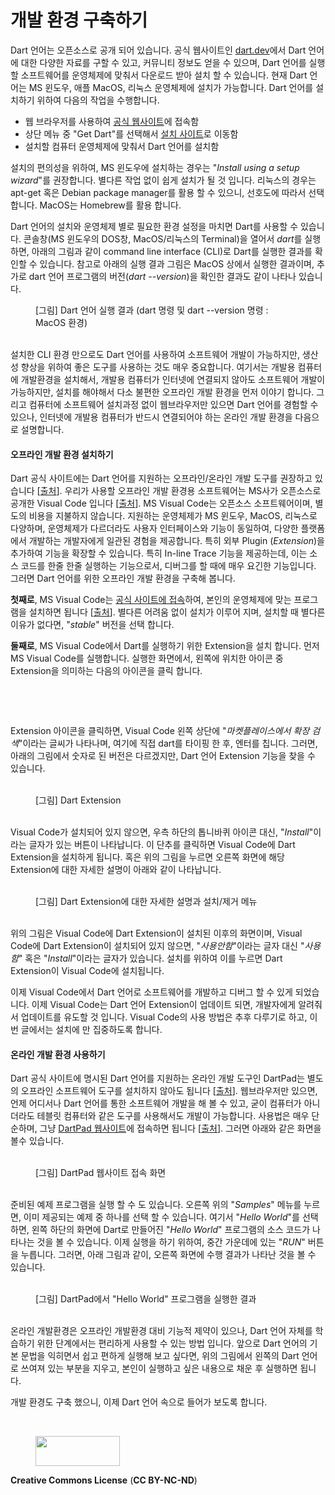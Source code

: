 # 개발 환경 구축하기

<!-- wp:paragraph -->
<p>Dart 언어는 오픈소스로 공개 되어 있습니다. 공식 웹사이트인 <a href="https://dart.dev/">dart.dev</a>에서 Dart 언어에 대한 다양한 자료를 구할 수 있고, 커뮤니티 정보도 얻을 수 있으며, Dart 언어를 실행할 소프트웨어를 운영체제에 맞춰서 다운로드 받아 설치 할 수 있습니다. 현재 Dart 언어는 MS 윈도우, 애플 MacOS, 리눅스 운영체제에 설치가 가능합니다. Dart 언어를 설치하기 위하여 다음의 작업을 수행합니다. </p>
<!-- /wp:paragraph -->

<!-- wp:list -->
<ul><li>웹 브라우저를 사용하여 <a href="https://dart.dev/">공식 웹사이트</a>에 접속함</li><li>상단 메뉴 중 "Get Dart"를 선택해서 <a href="https://dart.dev/get-dart">설치 사이트</a>로 이동함</li><li>설치할 컴퓨터 운영체제에 맞춰서 Dart 언어를 설치함</li></ul>
<!-- /wp:list -->

<!-- wp:paragraph -->
<p>설치의 편의성을 위하여, MS 윈도우에 설치하는 경우는 "<em>Install using a setup wizard</em>"를 권장합니다. 별다른 작업 없이 쉽게 설치가 될 것 입니다. 리눅스의 경우는 apt-get 혹은 Debian package manager를 활용 할 수 있으니, 선호도에 따라서 선택합니다. MacOS는 Homebrew를 활용 합니다. </p>
<!-- /wp:paragraph -->

<!-- wp:paragraph -->
<p>Dart 언어의 설치와 운영체제 별로 필요한 환경 설정을 마치면 Dart를 사용할 수 있습니다. 콘솔창(MS 윈도우의 DOS창, MacOS/리눅스의 Terminal)을 열어서 <em>dart</em>를 실행하면, 아래의 그림과 같이 command line interface (CLI)로 Dart를 실행한 결과를 확인할 수 있습니다. 참고로 아래의 실행 결과 그림은 MacOS 상에서 실행한 결과이며, 추가로 dart 언어 프로그램의 버전(<em>dart --version</em>)을 확인한 결과도 같이 나타나 있습니다. </p>
<!-- /wp:paragraph -->

<!-- wp:image {"id":288} -->
<figure class="wp-block-image"><img src="http://mobilelab.khu.ac.kr/wordpress/wp-content/uploads/2020/01/스크린샷-2020-01-24-오후-1.28.03.png" alt="" class="wp-image-288"/><figcaption>[그림] Dart 언어 실행 결과 (dart 명령 및 dart --version 명령 : MacOS 환경)</figcaption></figure>
<!-- /wp:image -->

<!-- wp:paragraph -->
<p><br>설치한 CLI 환경 만으로도 Dart 언어를 사용하여 소프트웨어 개발이 가능하지만, 생산성 향상을 위하여 좋은 도구를 사용하는 것도 매우 중요합니다. 여기서는 개발용 컴퓨터에 개발환경을 설치해서, 개발용 컴퓨터가 인터넷에 연결되지 않아도 소프트웨어 개발이 가능하지만, 설치를 해야해서 다소 불편한 오프라인 개발 환경을 먼저 이야기 합니다. 그리고 컴퓨터에 소프트웨어 설치과정 없이 웹브라우저만 있으면 Dart 언어를 경험할 수 있으나, 인터넷에 개발용 컴퓨터가 반드시 연결되어야 하는 온라인 개발 환경을 다음으로 설명합니다.</p>
<!-- /wp:paragraph -->

<!-- wp:heading {"level":4} -->
<h4>오프라인 개발 환경 설치하기</h4>
<!-- /wp:heading -->

<!-- wp:paragraph -->
<p>Dart 공식 사이트에는 Dart 언어를 지원하는 오프라인/온라인 개발 도구를 권장하고 있습니다 [<a href="https://dart.dev/tools">출처</a>]. 우리가 사용할 오프라인 개발 환경용 소프트웨어는 MS사가 오픈소스로 공개한 Visual Code 입니다 [<a href="https://code.visualstudio.com/">출처</a>]. MS Visual Code는 오픈소스 소프트웨어이며, 별도의 비용을 지불하지 않습니다. 지원하는 운영체제가 MS 윈도우, MacOS, 리눅스로 다양하며, 운영체제가 다르더라도 사용자 인터페이스와 기능이 동일하여, 다양한 플랫폼에서 개발하는 개발자에게 일관된 경험을 제공합니다. 특히 외부 Plugin (<em>Extension</em>)을 추가하여 기능을 확장할 수 있습니다. 특히 In-line Trace 기능을 제공하는데, 이는 소스 코드를 한줄 한줄 실행하는 기능으로서, 디버그를 할 때에 매우 요긴한 기능입니다. 그러면 Dart 언어를 위한 오프라인 개발 환경을 구축해 봅니다.</p>
<!-- /wp:paragraph -->

<!-- wp:paragraph -->
<p><strong>첫째로</strong>, MS Visual Code는 <a href="https://code.visualstudio.com/">공식 사이트에 접속</a>하여, 본인의 운영체제에 맞는 프로그램을 설치하면 됩니다 [<a href="https://code.visualstudio.com/">출처</a>]. 별다른 어려움 없이 설치가 이루어 지며, 설치할 때 별다른 이유가 없다면, "<em>stable</em>" 버전을 선택 합니다.</p>
<!-- /wp:paragraph -->

<!-- wp:paragraph -->
<p><strong>둘째로</strong>, MS Visual Code에서 Dart를 실행하기 위한 Extension을 설치 합니다. 먼저 MS Visual Code를 실행합니다.  실행한 화면에서, 왼쪽에 위치한 아이콘 중 Extension을 의미하는 다음의 아이콘을 클릭 합니다.</p>
<!-- /wp:paragraph -->

<!-- wp:image {"id":289,"align":"center"} -->
<div class="wp-block-image"><figure class="aligncenter"><img src="http://mobilelab.khu.ac.kr/wordpress/wp-content/uploads/2020/01/스크린샷-2020-01-24-오후-1.51.58.png" alt="" class="wp-image-289"/></figure></div>
<!-- /wp:image -->
<br>
<!-- wp:paragraph -->
<p><br>Extension 아이콘을 클릭하면, Visual Code 왼쪽 상단에 "<em>마켓플레이스에서 확장 검색</em>"이라는 글씨가 나타나며, 여기에 직접 dart를 타이핑 한 후, 엔터를 칩니다. 그러면, 아래의 그림에서 숫자로 된 버전은 다르겠지만, Dart 언어 Extension 기능을 찾을 수 있습니다.</p>
<!-- /wp:paragraph -->

<!-- wp:image {"id":290,"align":"center"} -->
<div class="wp-block-image"><figure class="aligncenter"><img src="http://mobilelab.khu.ac.kr/wordpress/wp-content/uploads/2020/01/스크린샷-2020-01-24-오후-1.56.39.png" alt="" class="wp-image-290"/><figcaption><br>[그림] Dart Extension</figcaption></figure></div>
<!-- /wp:image -->

<!-- wp:paragraph -->
<p><br>Visual Code가 설치되어 있지 않으면, 우측 하단의 톱니바퀴 아이콘 대신, "<em>Install</em>"이라는 글자가 있는 버튼이 나타납니다. 이 단추를 클릭하면 Visual Code에 Dart Extension을 설치하게 됩니다. 혹은 위의 그림을 누르면 오른쪽 화면에 해당 Extension에 대한 자세한 설명이 아래와 같이 나타납니다.</p>
<!-- /wp:paragraph -->

<!-- wp:image {"id":291,"align":"center"} -->
<div class="wp-block-image"><figure class="aligncenter"><img src="http://mobilelab.khu.ac.kr/wordpress/wp-content/uploads/2020/01/스크린샷-2020-01-24-오후-1.59.41.png" alt="" class="wp-image-291"/><figcaption><br>[그림] Dart Extension에 대한 자세한 설명과 설치/제거 메뉴</figcaption></figure></div>
<!-- /wp:image -->

<!-- wp:paragraph -->
<p><br>위의 그림은 Visual Code에 Dart Extension이 설치된 이후의 화면이며, Visual Code에 Dart Extension이 설치되어 있지 않으면, "<em>사용안함</em>"이라는 글자 대신 "<em>사용함</em>" 혹은 "<em>Install</em>"이라는 글자가 있습니다. 설치를 위하여 이를 누르면 Dart Extension이 Visual Code에 설치됩니다. </p>
<!-- /wp:paragraph -->

<!-- wp:paragraph -->
<p>이제 Visual Code에서 Dart 언어로 소프트웨어를 개발하고 디버그 할 수 있게 되었습니다. 이제 Visual Code는 Dart 언어 Extension이 업데이트 되면, 개발자에게 알려줘서 업데이트를 유도할 것 입니다. Visual Code의 사용 방법은 추후 다루기로 하고, 이번 글에서는 설치에 만 집중하도록 합니다.</p>
<!-- /wp:paragraph -->

<!-- wp:heading {"level":4} -->
<h4>온라인 개발 환경 사용하기</h4>
<!-- /wp:heading -->

<!-- wp:paragraph -->
<p>Dart 공식 사이트에 명시된 Dart 언어를 지원하는 온라인 개발 도구인 DartPad는 별도의 오프라인 소프트웨어 도구를 설치하지 않아도 됩니다 [<a href="https://dart.dev/tools"></a><a href="https://dart.dev/tools/dartpad">출처</a>]. 웹브라우저만 있으면, 언제 어디서나 Dart 언어를 통한 소프트웨어 개발을 해 볼 수 있고, 굳이 컴퓨터가 아니더라도 테블릿 컴퓨터와 같은 도구를 사용해서도 개발이 가능합니다. 사용법은 매우 단순하며, 그냥 <a href="https://dartpad.dev/">DartPad 웹사이트</a>에 접속하면 됩니다 [<a href="https://dartpad.dev/">출처</a>]. 그러면 아래와 같은 화면을 볼수 있습니다.</p>
<!-- /wp:paragraph -->

<!-- wp:image {"id":292} -->
<figure class="wp-block-image"><img src="http://mobilelab.khu.ac.kr/wordpress/wp-content/uploads/2020/01/스크린샷-2020-01-24-오후-2.15.59-1024x348.png" alt="" class="wp-image-292"/><figcaption><br>[그림] DartPad 웹사이트 접속 화면</figcaption></figure>
<!-- /wp:image -->

<!-- wp:paragraph -->
<p><br>준비된 예제 프로그램을 실행 할 수 도 있습니다. 오른쪽 위의 "<em>Samples</em>" 메뉴를 누르면, 이미 제공되는 예제 중 하나를 선택 할 수 있습니다. 여기서 "<em>Hello World</em>"를 선택하면, 왼쪽 하단의 화면에 Dart로 만들어진 "<em>Hello World</em>" 프로그램의 소스 코드가 나타나는 것을 볼 수 있습니다. 이제 실행을 하기 위하여, 중간 가운데에 있는 "<em>RUN</em>" 버튼을 누릅니다. 그러면, 아래 그림과 같이, 오른쪽 화면에 수행 결과가 나타난 것을 볼 수 있습니다.</p>
<!-- /wp:paragraph -->

<!-- wp:image {"id":293} -->
<figure class="wp-block-image"><img src="http://mobilelab.khu.ac.kr/wordpress/wp-content/uploads/2020/01/스크린샷-2020-01-24-오후-2.20.58-1024x318.png" alt="" class="wp-image-293"/><figcaption><br>[그림] DartPad에서 "Hello World" 프로그램을 실행한 결과</figcaption></figure>
<!-- /wp:image -->

<!-- wp:paragraph -->
<p><br>온라인 개발환경은 오프라인 개발환경 대비 기능적 제약이 있으나, Dart 언어 자체를 학습하기 위한 단계에서는 편리하게 사용할 수 있는 방법 입니다. 앞으로 Dart 언어의 기본 문법을 익히면서 쉽고 편하게 실행해 보고 싶다면, 위의 그림에서 왼쪽의 Dart 언어로 쓰여져 있는 부분을 지우고, 본인이 실행하고 싶은 내용으로 채운 후 실행하면 됩니다.</p>
<!-- /wp:paragraph -->

<!-- wp:paragraph -->
<p>개발 환경도 구축 했으니, 이제 Dart 언어 속으로 들어가 보도록 합니다.</p>
<!-- /wp:paragraph -->

<br>

<!-- wp:image {"id":267,"align":"right","width":135,"height":48} -->
<div class="wp-block-image"><figure class="alignright is-resized"><img src="http://mobilelab.khu.ac.kr/wordpress/wp-content/uploads/2020/01/b05-1.jpg" alt="" class="wp-image-267" width="135" height="48"/></figure></div>
<!-- /wp:image -->

<!-- wp:paragraph -->
<p><strong>Creative Commons License</strong> (<strong>CC BY-NC-ND</strong>)</p>
<!-- /wp:paragraph -->
